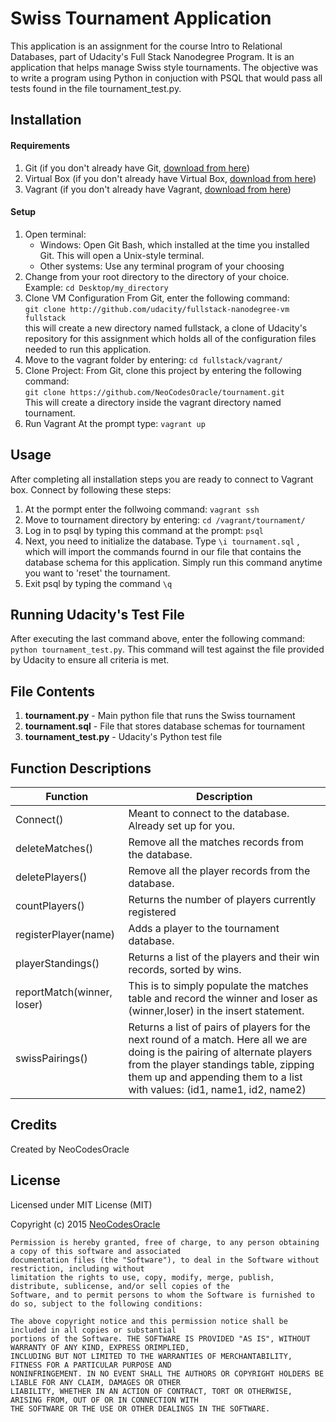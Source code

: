Swiss Tournament Application
============================
This application is an assignment for the course Intro to Relational Databases, part of Udacity's Full Stack Nanodegree Program. It is an application that helps manage Swiss style tournaments. The objective was to write a program using Python in conjuction with PSQL that would pass all tests found in the file tournament_test.py.

Installation
------------

#### Requirements
1. Git (if you don't already have Git, [download from here](http://git-scm.com/downloads))
2. Virtual Box (if you don't already have Virtual Box, [download from here](https://www.virtualbox.org/wiki/Downloads))
3. Vagrant (if you don't already have Vagrant, [download from here](https://www.vagrantup.com/downloads))

#### Setup

1. Open terminal:
    * Windows: 
    Open Git Bash, which installed at the time you installed Git. This will open a Unix-style terminal.
    * Other systems: 
    Use any terminal program of your choosing
2. Change from your root directory to the directory of your choice.   
Example: `cd Desktop/my_directory`
3. Clone VM Configuration
From Git, enter the following command:      
`git clone http://github.com/udacity/fullstack-nanodegree-vm fullstack`    
this will create a new directory named fullstack, a clone of Udacity's repository for this assignment which holds all of the configuration files needed to run this application.
4. Move to the vagrant folder by entering: `cd fullstack/vagrant/`
5. Clone Project: From Git, clone this project by entering the following command:           
`git clone https://github.com/NeoCodesOracle/tournament.git`          
This will create a directory inside the vagrant directory named tournament.
6. Run Vagrant 
At the prompt type: `vagrant up`

Usage
-----

After completing all installation steps you are ready to connect to Vagrant box. Connect by following these steps:

1. At the pormpt enter the follwoing command: `vagrant ssh`
2. Move to tournament directory by entering: `cd /vagrant/tournament/`
3. Log in to psql by typing this command at the prompt: `psql`
4. Next, you need to initialize the database. Type `\i tournament.sql` , which will import the commands fournd in our file that contains the database schema for this application. Simply run this command anytime you want to 'reset' the tournament.
5. Exit psql by typing the command `\q`

Running Udacity's Test File
---------------------------

After executing the last command above, enter the following command: `python tournament_test.py`. This command will test against the file provided by Udacity to ensure all criteria is met.

File Contents
-------------
1. **tournament.py**      - Main python file that runs the Swiss tournament
2. **tournament.sql**     - File that stores database schemas for tournament
3. **tournament_test.py** - Udacity's Python test file

Function Descriptions
---------------------

Function                   | Description
---------------------------|----------------------------------------------------------
Connect()                  | Meant to connect to the database. Already set up for you.
deleteMatches()            | Remove all the matches records from the database.
deletePlayers()            | Remove all the player records from the database.
countPlayers()             | Returns the number of players currently registered
registerPlayer(name)       | Adds a player to the tournament database.
playerStandings()          | Returns a list of the players and their win records, sorted by wins. 
reportMatch(winner, loser) | This is to simply populate the matches table and record the winner and loser as (winner,loser) in the insert statement.
swissPairings()            | Returns a list of pairs of players for the next round of a match. Here all we are doing is the pairing of alternate players from the player standings table, zipping them up and appending them to a list with values: (id1, name1, id2, name2)


Credits
-------
Created by NeoCodesOracle

License
-------
Licensed under MIT License (MIT)

Copyright (c) 2015 [NeoCodesOracle](https://github.com/NeoCodesOracle)

    Permission is hereby granted, free of charge, to any person obtaining a copy of this software and associated
    documentation files (the "Software"), to deal in the Software without restriction, including without 
    limitation the rights to use, copy, modify, merge, publish, distribute, sublicense, and/or sell copies of the
    Software, and to permit persons to whom the Software is furnished to do so, subject to the following conditions:

    The above copyright notice and this permission notice shall be included in all copies or substantial 
    portions of the Software. THE SOFTWARE IS PROVIDED "AS IS", WITHOUT WARRANTY OF ANY KIND, EXPRESS ORIMPLIED,
    INCLUDING BUT NOT LIMITED TO THE WARRANTIES OF MERCHANTABILITY, FITNESS FOR A PARTICULAR PURPOSE AND 
    NONINFRINGEMENT. IN NO EVENT SHALL THE AUTHORS OR COPYRIGHT HOLDERS BE LIABLE FOR ANY CLAIM, DAMAGES OR OTHER
    LIABILITY, WHETHER IN AN ACTION OF CONTRACT, TORT OR OTHERWISE, ARISING FROM, OUT OF OR IN CONNECTION WITH
    THE SOFTWARE OR THE USE OR OTHER DEALINGS IN THE SOFTWARE.